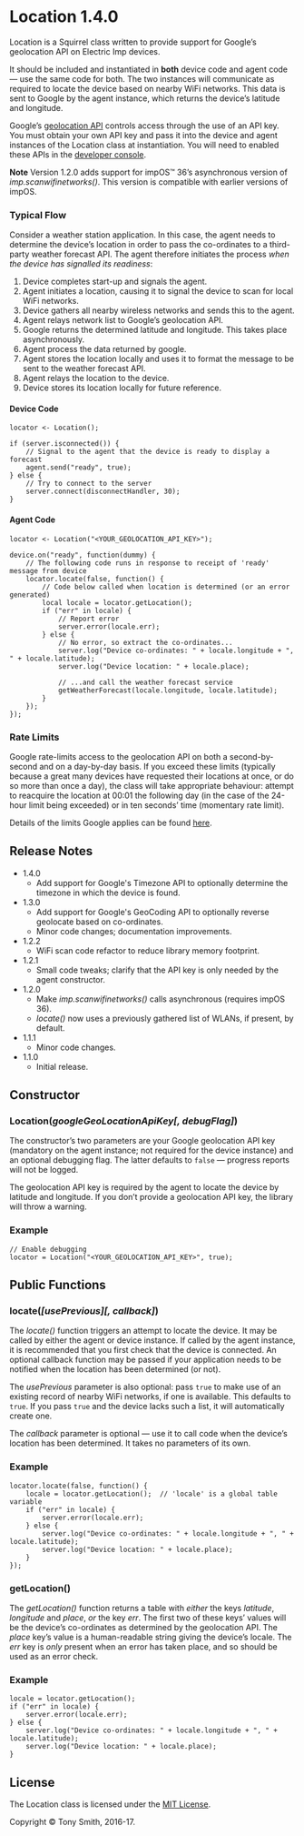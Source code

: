 # Location 1.4.0

Location is a Squirrel class written to provide support for Google’s geolocation API on Electric Imp devices.

It should be included and instantiated in **both** device code and agent code &mdash; use the same code for both. The two instances will communicate as required to locate the device based on nearby WiFi networks. This data is sent to Google by the agent instance, which returns the device’s latitude and longitude.

Google’s [geolocation API](https://developers.google.com/maps/documentation/geolocation/intro) controls access through the use of an API key. You must obtain your own API key and pass it into the device and agent instances of the Location class at instantiation. You will need to enabled these APIs in the [developer console](https://console.developers.google.com/apis).

**Note** Version 1.2.0 adds support for impOS&trade; 36’s asynchronous version of *imp.scanwifinetworks()*. This version is compatible with earlier versions of impOS.

### Typical Flow

Consider a weather station application. In this case, the agent needs to determine the device’s location in order to pass the co-ordinates to a third-party weather forecast API. The agent therefore initiates the process *when the device has signalled its readiness*:

1. Device completes start-up and signals the agent.
2. Agent initiates a location, causing it to signal the device to scan for local WiFi networks.
3. Device gathers all nearby wireless networks and sends this to the agent.
4. Agent relays network list to Google’s geolocation API.
5. Google returns the determined latitude and longitude. This takes place asynchronously.
6. Agent process the data returned by google.
7. Agent stores the location locally and uses it to format the message to be sent to the weather forecast API.
8. Agent relays the location to the device.
9. Device stores its location locally for future reference.

#### Device Code

```squirrel
locator <- Location();

if (server.isconnected()) {
    // Signal to the agent that the device is ready to display a forecast
    agent.send("ready", true);
} else {
    // Try to connect to the server
    server.connect(disconnectHandler, 30);
}
```

#### Agent Code

```squirrel
locator <- Location("<YOUR_GEOLOCATION_API_KEY>");

device.on("ready", function(dummy) {
    // The following code runs in response to receipt of 'ready' message from device
    locator.locate(false, function() {
        // Code below called when location is determined (or an error generated)
        local locale = locator.getLocation();
        if ("err" in locale) {
            // Report error
            server.error(locale.err);
        } else {
            // No error, so extract the co-ordinates...
            server.log("Device co-ordinates: " + locale.longitude + ", " + locale.latitude);
            server.log("Device location: " + locale.place);

            // ...and call the weather forecast service
            getWeatherForecast(locale.longitude, locale.latitude);
        }
    });
});
```

### Rate Limits

Google rate-limits access to the geolocation API on both a second-by-second and on a day-by-day basis. If you exceed these limits (typically because a great many devices have requested their locations at once, or do so more than once a day), the class will take appropriate behaviour: attempt to reacquire the location at 00:01 the following day (in the case of the 24-hour limit being exceeded) or in ten seconds’ time (momentary rate limit).

Details of the limits Google applies can be found [here](https://developers.google.com/maps/documentation/geolocation/usage-limits).

## Release Notes

- 1.4.0
    - Add support for Google's Timezone API to optionally determine the timezone in which the device is found.
- 1.3.0
    - Add support for Google's GeoCoding API to optionally reverse geolocate based on co-ordinates.
    - Minor code changes; documentation improvements.
- 1.2.2
    - WiFi scan code refactor to reduce library memory footprint.
- 1.2.1
    - Small code tweaks; clarify that the API key is only needed by the agent constructor.
- 1.2.0
    - Make *imp.scanwifinetworks()* calls asynchronous (requires impOS 36).
    - *locate()* now uses a previously gathered list of WLANs, if present, by default.
- 1.1.1
    - Minor code changes.
- 1.1.0
    - Initial release.

## Constructor

### Location(*googleGeoLocationApiKey[, debugFlag]*)

The constructor’s two parameters are your Google geolocation API key (mandatory on the agent instance; not required for the device instance) and an optional debugging flag. The latter defaults to `false` &mdash; progress reports will not be logged.

The geolocation API key is required by the agent to locate the device by latitude and longitude. If you don’t provide a geolocation API key, the library will throw a warning.

### Example

```squirrel
// Enable debugging
locator = Location("<YOUR_GEOLOCATION_API_KEY>", true);
```

## Public Functions

### locate(*[usePrevious][, callback]*)

The *locate()* function triggers an attempt to locate the device. It may be called by either the agent or device instance. If called by the agent instance, it is recommended that you first check that the device is connected. An optional callback function may be passed if your application needs to be notified when the location has been determined (or not).

The *usePrevious* parameter is also optional: pass `true` to make use of an existing record of nearby WiFi networks, if one is available. This defaults to `true`. If you pass `true` and the device lacks such a list, it will automatically create one.

The *callback* parameter is optional &mdash; use it to call code when the device’s location has been determined. It takes no parameters of its own.

### Example

```squirrel
locator.locate(false, function() {
    locale = locator.getLocation();  // 'locale' is a global table variable
    if ("err" in locale) {
        server.error(locale.err);
    } else {
        server.log("Device co-ordinates: " + locale.longitude + ", " + locale.latitude);
        server.log("Device location: " + locale.place);
    }
});
```

### getLocation()

The *getLocation()* function returns a table with *either* the keys *latitude*, *longitude* and *place*, *or* the key *err*. The first two of these keys’ values will be the device’s co-ordinates as determined by the geolocation API. The *place* key’s value is a human-readable string giving the device’s locale. The *err* key is *only* present when an error has taken place, and so should be used as an error check.

### Example

```squirrel
locale = locator.getLocation();
if ("err" in locale) {
    server.error(locale.err);
} else {
    server.log("Device co-ordinates: " + locale.longitude + ", " + locale.latitude);
    server.log("Device location: " + locale.place);
}
```

## License

The Location class is licensed under the [MIT License](./LICENSE).

Copyright &copy; Tony Smith, 2016-17.
